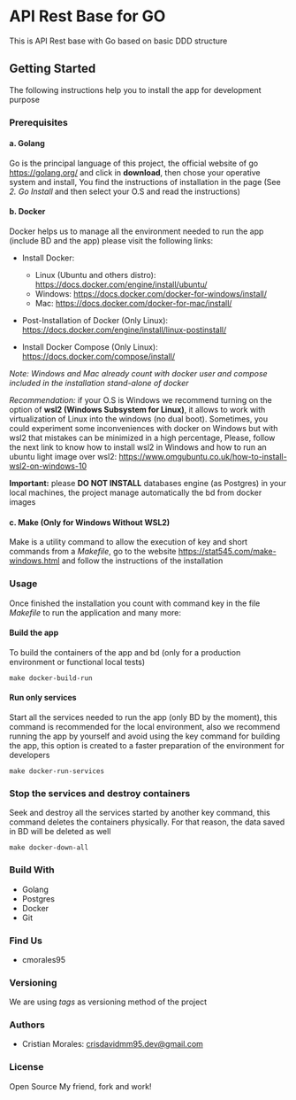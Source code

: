 # API Rest Base for GO

This is API Rest base with Go based on basic DDD structure

## Getting Started

The following instructions help you to install the app for development purpose

### Prerequisites

#### a. Golang

Go is the principal language of this project, the official website of go https://golang.org/ and click in __download__, then chose your operative system and install, You find the instructions of installation in the page (See *2. Go Install* and then select your O.S and read the instructions)

#### b. Docker

Docker helps us to manage all the environment needed to run the app (include BD and the app) please visit the following links:

- Install Docker:

  - Linux (Ubuntu and others distro): https://docs.docker.com/engine/install/ubuntu/
  - Windows: https://docs.docker.com/docker-for-windows/install/
  - Mac: https://docs.docker.com/docker-for-mac/install/

- Post-Installation of Docker (Only Linux): https://docs.docker.com/engine/install/linux-postinstall/

- Install Docker Compose (Only Linux): https://docs.docker.com/compose/install/

*Note: Windows and Mac already count with docker user and compose included in the installation stand-alone of docker*

*Recommendation:* if your O.S is Windows we recommend turning on the option of __wsl2 (Windows Subsystem for Linux)__, it allows to work with virtualization of Linux into the windows (no dual boot). Sometimes, you could experiment some inconveniences with docker on Windows but with wsl2 that mistakes can be minimized in a high percentage, Please, follow the next link to know how to install wsl2 in Windows and how to run an ubuntu light image over wsl2: https://www.omgubuntu.co.uk/how-to-install-wsl2-on-windows-10


__Important:__ please __DO NOT INSTALL__  databases engine (as Postgres) in your local machines, the project manage automatically the bd from docker images

#### c. Make (Only for Windows Without WSL2)

Make is a utility command to allow the execution of key and short commands from a *Makefile*, go to the website https://stat545.com/make-windows.html and follow the instructions of the installation


### Usage

Once finished the installation you count with command key in the file *Makefile* to run the application and many more:

#### Build the app
To build the containers of the app and bd (only for a production environment or functional local tests)
```
make docker-build-run
```

#### Run only services
Start all the services needed to run the app (only BD by the moment), this command is recommended for the local environment, also we recommend running the app by yourself and avoid using the key command for building the app, this option is created to a faster preparation of the environment for developers
```
make docker-run-services
```

### Stop the services and destroy containers
Seek and destroy all the services started by another key command, this command deletes the containers physically. For that reason, the data saved in BD will be deleted as well
```
make docker-down-all
```


### Build With
- Golang
- Postgres
- Docker
- Git

### Find Us
- cmorales95

### Versioning
We are using *tags* as versioning method of the project


### Authors
- Cristian Morales: crisdavidmm95.dev@gmail.com


### License
Open Source My friend, fork and work!
